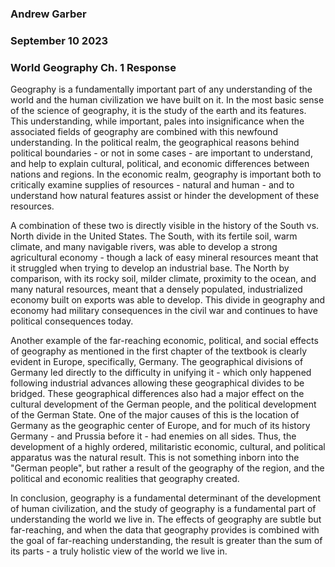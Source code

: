 ### Andrew Garber
### September 10 2023
### World Geography Ch. 1 Response

Geography is a fundamentally important part of any understanding of the world and the human civilization we have built on it. In the most basic sense of the science of geography, it is the study of the earth and its features. This understanding, while important, pales into insignificance when the associated fields of geography are combined with this newfound understanding. In the political realm, the geographical reasons behind political boundaries - or not in some cases - are important to understand, and help to explain cultural, political, and economic differences between nations and regions. In the economic realm, geography is important both to critically examine supplies of resources - natural and human - and to understand how natural features assist or hinder the development of these resources.

A combination of these two is directly visible in the history of the South vs. North divide in the United States. The South, with its fertile soil, warm climate, and many navigable rivers, was able to develop a strong agricultural economy - though a lack of easy mineral resources meant that it struggled when trying to develop an industrial base. The North by comparison, with its rocky soil, milder climate, proximity to the ocean, and many natural resources, meant that a densely populated, industrialized economy built on exports was able to develop. This divide in geography and economy had military consequences in the civil war and continues to have political consequences today.

Another example of the far-reaching economic, political, and social effects of geography as mentioned in the first chapter of the textbook is clearly evident in Europe, specifically, Germany. The geographical divisions of Germany led directly to the difficulty in unifying it - which only happened following industrial advances allowing these geographical divides to be bridged. These geographical differences also had a major effect on the cultural development of the German people, and the political development of the German State. One of the major causes of this is the location of Germany as the geographic center of Europe, and for much of its history Germany - and Prussia before it - had enemies on all sides. Thus, the development of a highly ordered, militaristic economic, cultural, and political apparatus was the natural result. This is not something inborn into the "German people", but rather a result of the geography of the region, and the political and economic realities that geography created.

In conclusion, geography is a fundamental determinant of the development of human civilization, and the study of geography is a fundamental part of understanding the world we live in. The effects of geography are subtle but far-reaching, and when the data that geography provides is combined with the goal of far-reaching understanding, the result is greater than the sum of its parts - a truly holistic view of the world we live in.
